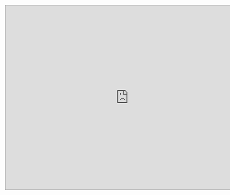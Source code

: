 <!DOCTYPE html>
  <html>
<iframe src="https://calendar.google.com/calendar/embed?height=600&wkst=1&bgcolor=%23ffffff&ctz=America%2FNew_York&src=MTY4MjQ1MEBmY3Bzc2Nob29scy5uZXQ&src=YWRkcmVzc2Jvb2sjY29udGFjdHNAZ3JvdXAudi5jYWxlbmRhci5nb29nbGUuY29t&src=ZmNwc3NjaG9vbHMubmV0X2NsYXNzcm9vbTE1ZjJhNWM4QGdyb3VwLmNhbGVuZGFyLmdvb2dsZS5jb20&src=Y19jbGFzc3Jvb20xYjc0NTJhY0Bncm91cC5jYWxlbmRhci5nb29nbGUuY29t&src=ZmNwc3NjaG9vbHMubmV0X2NsYXNzcm9vbTNhYTcyZjRlQGdyb3VwLmNhbGVuZGFyLmdvb2dsZS5jb20&src=ZmNwc3NjaG9vbHMubmV0X2NsYXNzcm9vbWI4YmI1ZDhmQGdyb3VwLmNhbGVuZGFyLmdvb2dsZS5jb20&src=ZmNwc3NjaG9vbHMubmV0X2NsYXNzcm9vbTc0OTk2MzUzQGdyb3VwLmNhbGVuZGFyLmdvb2dsZS5jb20&src=Y19jbGFzc3Jvb200NGFlYTBjYkBncm91cC5jYWxlbmRhci5nb29nbGUuY29t&src=ZW4udXNhI2hvbGlkYXlAZ3JvdXAudi5jYWxlbmRhci5nb29nbGUuY29t&src=ZmNwc3NjaG9vbHMubmV0X2NsYXNzcm9vbTAwNzYxNTE0QGdyb3VwLmNhbGVuZGFyLmdvb2dsZS5jb20&src=ZmNwc3NjaG9vbHMubmV0X2NsYXNzcm9vbTIyNDEzY2FlQGdyb3VwLmNhbGVuZGFyLmdvb2dsZS5jb20&src=ZmNwc3NjaG9vbHMubmV0X2NsYXNzcm9vbTUzNDMzMThhQGdyb3VwLmNhbGVuZGFyLmdvb2dsZS5jb20&src=ZmNwc3NjaG9vbHMubmV0X2NsYXNzcm9vbWQ3NGNmN2JhQGdyb3VwLmNhbGVuZGFyLmdvb2dsZS5jb20&src=ZmNwc3NjaG9vbHMubmV0X2NsYXNzcm9vbWM5ZjQwZGIzQGdyb3VwLmNhbGVuZGFyLmdvb2dsZS5jb20&src=ZmNwc3NjaG9vbHMubmV0X2NsYXNzcm9vbTVjMTY4OTllQGdyb3VwLmNhbGVuZGFyLmdvb2dsZS5jb20&color=%23039BE5&color=%2333B679&color=%23c26401&color=%23007b83&color=%23202124&color=%23202124&color=%23c26401&color=%23b80672&color=%230B8043&color=%23202124&color=%23137333&color=%230047a8&color=%237627bb&color=%230047a8&color=%23137333"style="border:solid 1px#777"width="800"height="600" frameborder="0"scrolling="no"></iframe>
  </html>
